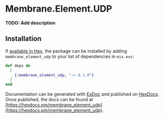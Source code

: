 # Membrane.Element.UDP

**TODO: Add description**

## Installation

If [available in Hex](https://hex.pm/docs/publish), the package can be installed
by adding `membrane_element_udp` to your list of dependencies in `mix.exs`:

```elixir
def deps do
  [
    {:membrane_element_udp, "~> 0.1.0"}
  ]
end
```

Documentation can be generated with [ExDoc](https://github.com/elixir-lang/ex_doc)
and published on [HexDocs](https://hexdocs.pm). Once published, the docs can
be found at [https://hexdocs.pm/membrane_element_udp](https://hexdocs.pm/membrane_element_udp).

